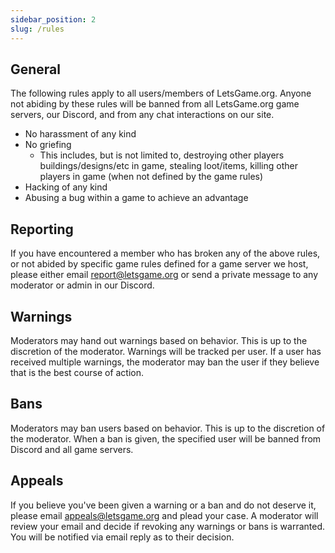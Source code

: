 ```yaml
---
sidebar_position: 2
slug: /rules
---
```


## General

The following rules apply to all users/members of LetsGame.org. Anyone not abiding by these rules will be banned from all LetsGame.org game servers, our Discord, and from any chat interactions on our site.

- No harassment of any kind
- No griefing
  - This includes, but is not limited to, destroying other players buildings/designs/etc in game, stealing loot/items, killing other players in game (when not defined by the game rules)
- Hacking of any kind
- Abusing a bug within a game to achieve an advantage

## Reporting

If you have encountered a member who has broken any of the above rules, or not abided by specific game rules defined for a game server we host, please either email report@letsgame.org or send a private message to any moderator or admin in our Discord.

## Warnings

Moderators may hand out warnings based on behavior. This is up to the discretion of the moderator. Warnings will be tracked per user. If a user has received multiple warnings, the moderator may ban the user if they believe that is the best course of action.

## Bans

Moderators may ban users based on behavior. This is up to the discretion of the moderator. When a ban is given, the specified user will be banned from Discord and all game servers.

## Appeals

If you believe you've been given a warning or a ban and do not deserve it, please email appeals@letsgame.org and plead your case. A moderator will review your email and decide if revoking any warnings or bans is warranted. You will be notified via email reply as to their decision.
